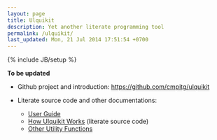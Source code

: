 ```yaml
---
layout: page
title: Ulquikit
description: Yet another literate programming tool
permalink: /ulquikit/
last_updated: Mon, 21 Jul 2014 17:51:54 +0700
---
```

{% include JB/setup %}

**To be updated**

* Github project and introduction: https://github.com/cmpitg/ulquikit

* Literate source code and other documentations:
  - [User Guide](For-Users.html)
  - [How Ulquikit Works](How-It-Works.html) (literate source code)
  - [Other Utility Functions](Utilities.html)
